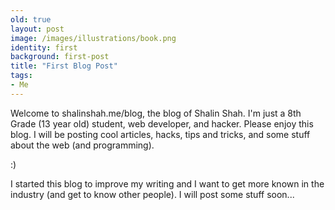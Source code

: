 ```yaml
---
old: true
layout: post
image: /images/illustrations/book.png
identity: first
background: first-post
title: "First Blog Post"
tags:
- Me
---
```



Welcome to shalinshah.me/blog, the blog of Shalin Shah. I'm just a 8th Grade (13 year old) student, web developer, and hacker. Please enjoy this blog. I will be posting cool articles, hacks, tips and tricks, and some stuff about the web (and programming).

:)

I started this blog to improve my writing and I want to get more known in the industry (and get to know other people).
I will post some stuff soon...